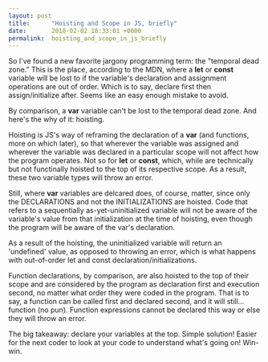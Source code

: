 ```yaml
---
layout: post
title:      "Hoisting and Scope in JS, briefly"
date:       2018-02-02 18:33:01 +0000
permalink:  hoisting_and_scope_in_js_briefly
---
```




So I've found a new favorite jargony programming term: the "temporal dead zone." This is the place, according to the MDN, where a **let** or **const** variable will be lost to if the variable's declaration and assignment operations are out of order. Which is to say, declare first then assign/initialize after. Seems like an easy enough mistake to avoid. 

By comparison, a **var** variable can't be lost to the temporal dead zone. And here's the why of it: hoisting. 

Hoisting is JS's way of reframing the declaration of a **var** (and functions, more on which later), so that wherever the variable was assigned and wherever the variable was declared in a particular scope will not affect how the program operates. Not so for **let** or **const**, which, while are technically but not functinally hoisted to the top of its respective scope. As a result, these two variable types will throw an error. 

Still, where **var** variables are delcared does, of course, matter, since only the DECLARATIONS and not the INITIALIZATIONS are hoisted. Code that refers to a sequentially as-yet-uninitialized variable will not be aware of the variable's value from that initialization at the time of hoisting, even though the program will be aware of the var's declaration. 

As a result of the hoisting, the uninitialized variable will return an 'undefined' value, as opposed to throwing an error, which is what happens with out-of-order let and const declaration/initializations. 

Function declarations, by comparison, are also hoisted to the top of their scope and are considered by the program as declaration first and execution second, no matter what order they were coded in the program. That is to say, a function can be called first and declared second, and it will still... function (no pun). Function expressions cannot be declared this way or else they will throw an error.

The big takeaway: declare your variables at the top. Simple solution!  Easier for the next coder to look at your code to understand what's going on! Win-win. 


